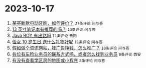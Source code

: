 # 2023-10-17

1. [某芬新款电动牙刷，如何评价？](https://www.v2ex.com/t/982624) `37条评论` `问与答`
1. [13 英寸笔记本有推荐的吗？](https://www.v2ex.com/t/982625) `13条评论` `问与答`
1. [Java BOY 有出路吗](https://www.v2ex.com/t/982636) `11条评论` `贵阳`
1. [侄女 10 岁生日,送什么礼物好呢](https://www.v2ex.com/t/982633) `11条评论` `问与答`
1. [假如做个资讯网站，挂广告挣钱，怎么推广？](https://www.v2ex.com/t/982629) `10条评论` `问与答`
1. [各位有车险业务员的联系方式吗，或者怎么找到业务员](https://www.v2ex.com/t/982634) `8条评论` `西安`
1. [有没有查看学区房的地图或小程序](https://www.v2ex.com/t/982623) `8条评论` `问与答`
